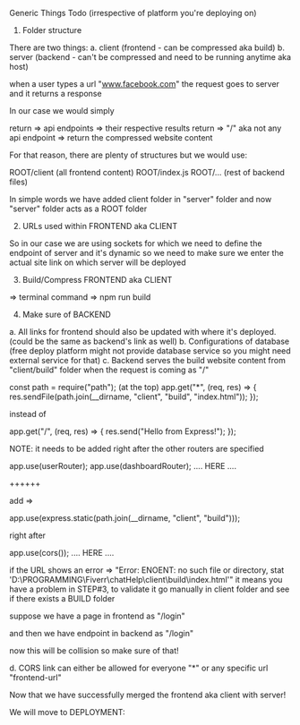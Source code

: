 Generic Things Todo (irrespective of platform you're deploying on)

1. Folder structure

There are two things:
a. client (frontend - can be compressed aka build)
b. server (backend - can't be compressed and need to be running anytime aka host)

when a user types a url "www.facebook.com" the request goes to server and it returns a response

In our case we would simply

return => api endpoints => their respective results
return => "/" aka not any api endpoint => return the compressed website content

For that reason, there are plenty of structures but we would use:

ROOT/client (all frontend content)
ROOT/index.js
ROOT/... (rest of backend files)

In simple words we have added client folder in "server" folder and now "server" folder acts as a ROOT folder

2. URLs used within FRONTEND aka CLIENT

So in our case we are using sockets for which we need to define the endpoint of server and
it's dynamic so we need to make sure we enter the actual site link on which server will be deployed

3. Build/Compress FRONTEND aka CLIENT

=> terminal command => npm run build

4. Make sure of BACKEND

a. All links for frontend should also be updated with where it's deployed. (could be the same as backend's link as well)
b. Configurations of database (free deploy platform might not provide database service so you might need external service for that)
c. Backend serves the build website content from "client/build" folder when the request is coming as "/"

const path = require("path"); (at the top)
app.get("*", (req, res) => {
    res.sendFile(path.join(__dirname, "client", "build", "index.html"));
});

instead of

app.get("/", (req, res) => {
    res.send("Hello from Express!");
});

NOTE: it needs to be added right after the other routers are specified

app.use(userRouter);
app.use(dashboardRouter);
....
HERE
....

++++++

add =>

app.use(express.static(path.join(__dirname, "client", "build")));

right after

app.use(cors());
....
HERE
....

if the URL shows an error => "Error: ENOENT: no such file or directory, stat 'D:\PROGRAMMING\Fiverr\chatHelp\client\build\index.html'"
it means you have a problem in STEP#3, to validate it go manually in client folder and see if there exists a BUILD folder

<!-- URL PART -->

suppose we have a page in
frontend as "/login"

and then we have endpoint in backend as "/login"

now this will be collision so make sure of that!

d. CORS link can either be allowed for everyone "*" or any specific url "frontend-url"


Now that we have successfully merged the frontend aka client with server!


We will move to DEPLOYMENT:

